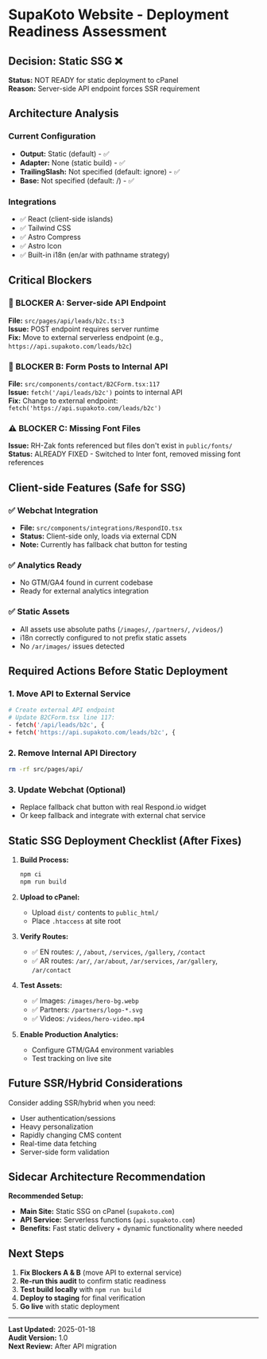 # SupaKoto Website - Deployment Readiness Assessment

## Decision: Static SSG ❌

**Status:** NOT READY for static deployment to cPanel  
**Reason:** Server-side API endpoint forces SSR requirement

## Architecture Analysis

### Current Configuration
- **Output:** Static (default) - ✅
- **Adapter:** None (static build) - ✅  
- **TrailingSlash:** Not specified (default: ignore) - ✅
- **Base:** Not specified (default: /) - ✅

### Integrations
- ✅ React (client-side islands)
- ✅ Tailwind CSS
- ✅ Astro Compress
- ✅ Astro Icon
- ✅ Built-in i18n (en/ar with pathname strategy)

## Critical Blockers

### 🚨 BLOCKER A: Server-side API Endpoint
**File:** `src/pages/api/leads/b2c.ts:3`  
**Issue:** POST endpoint requires server runtime  
**Fix:** Move to external serverless endpoint (e.g., `https://api.supakoto.com/leads/b2c`)

### 🚨 BLOCKER B: Form Posts to Internal API
**File:** `src/components/contact/B2CForm.tsx:117`  
**Issue:** `fetch('/api/leads/b2c')` points to internal API  
**Fix:** Change to external endpoint: `fetch('https://api.supakoto.com/leads/b2c')`

### ⚠️ BLOCKER C: Missing Font Files
**Issue:** RH-Zak fonts referenced but files don't exist in `public/fonts/`  
**Status:** ALREADY FIXED - Switched to Inter font, removed missing font references

## Client-side Features (Safe for SSG)

### ✅ Webchat Integration
- **File:** `src/components/integrations/RespondIO.tsx`
- **Status:** Client-side only, loads via external CDN
- **Note:** Currently has fallback chat button for testing

### ✅ Analytics Ready
- No GTM/GA4 found in current codebase
- Ready for external analytics integration

### ✅ Static Assets
- All assets use absolute paths (`/images/`, `/partners/`, `/videos/`)
- i18n correctly configured to not prefix static assets
- No `/ar/images/` issues detected

## Required Actions Before Static Deployment

### 1. Move API to External Service
```bash
# Create external API endpoint
# Update B2CForm.tsx line 117:
- fetch('/api/leads/b2c', {
+ fetch('https://api.supakoto.com/leads/b2c', {
```

### 2. Remove Internal API Directory
```bash
rm -rf src/pages/api/
```

### 3. Update Webchat (Optional)
- Replace fallback chat button with real Respond.io widget
- Or keep fallback and integrate with external chat service

## Static SSG Deployment Checklist (After Fixes)

1. **Build Process:**
   ```bash
   npm ci
   npm run build
   ```

2. **Upload to cPanel:**
   - Upload `dist/` contents to `public_html/`
   - Place `.htaccess` at site root

3. **Verify Routes:**
   - ✅ EN routes: `/`, `/about`, `/services`, `/gallery`, `/contact`
   - ✅ AR routes: `/ar/`, `/ar/about`, `/ar/services`, `/ar/gallery`, `/ar/contact`

4. **Test Assets:**
   - ✅ Images: `/images/hero-bg.webp`
   - ✅ Partners: `/partners/logo-*.svg`
   - ✅ Videos: `/videos/hero-video.mp4`

5. **Enable Production Analytics:**
   - Configure GTM/GA4 environment variables
   - Test tracking on live site

## Future SSR/Hybrid Considerations

Consider adding SSR/hybrid when you need:
- User authentication/sessions
- Heavy personalization
- Rapidly changing CMS content
- Real-time data fetching
- Server-side form validation

## Sidecar Architecture Recommendation

**Recommended Setup:**
- **Main Site:** Static SSG on cPanel (`supakoto.com`)
- **API Service:** Serverless functions (`api.supakoto.com`)
- **Benefits:** Fast static delivery + dynamic functionality where needed

## Next Steps

1. **Fix Blockers A & B** (move API to external service)
2. **Re-run this audit** to confirm static readiness
3. **Test build locally** with `npm run build`
4. **Deploy to staging** for final verification
5. **Go live** with static deployment

---

**Last Updated:** 2025-01-18  
**Audit Version:** 1.0  
**Next Review:** After API migration
